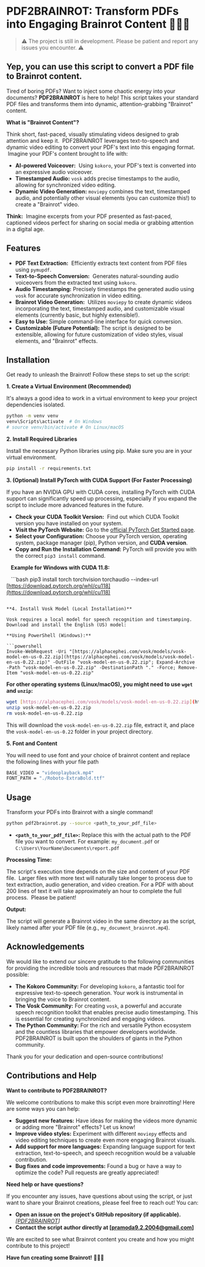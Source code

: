 # PDF2BRAINROT: Transform PDFs into Engaging Brainrot Content 🧠😵‍💫

> ⚠️ The project is still in development. Please be patient and report any issues you encounter. ⚠️

## Yep, you can use this script to convert a PDF file to Brainrot content.

Tired of boring PDFs? Want to inject some chaotic energy into your documents? **PDF2BRAINROT** is here to help! This script takes your standard PDF files and transforms them into dynamic, attention-grabbing "Brainrot" content.

**What is "Brainrot Content"?**

Think short, fast-paced, visually stimulating videos designed to grab attention and keep it.  PDF2BRAINROT leverages text-to-speech and dynamic video editing to convert your PDF's text into this engaging format.  Imagine your PDF's content brought to life with:

* **AI-powered Voiceover:**  Using `kokoro`, your PDF's text is converted into an expressive audio voiceover.
* **Timestamped Audio:** `vosk` adds precise timestamps to the audio, allowing for synchronized video editing.
* **Dynamic Video Generation:** `moviepy` combines the text, timestamped audio, and potentially other visual elements (you can customize this!) to create a "Brainrot" video.

**Think:**  Imagine excerpts from your PDF presented as fast-paced, captioned videos perfect for sharing on social media or grabbing attention in a digital age.

## Features

* **PDF Text Extraction:**  Efficiently extracts text content from PDF files using `pymupdf`.
* **Text-to-Speech Conversion:**  Generates natural-sounding audio voiceovers from the extracted text using `kokoro`.
* **Audio Timestamping:** Precisely timestamps the generated audio using `vosk` for accurate synchronization in video editing.
* **Brainrot Video Generation:**  Utilizes `moviepy` to create dynamic videos incorporating the text, timestamped audio, and customizable visual elements (currently basic, but highly extensible!).
* **Easy to Use:** Simple command-line interface for quick conversion.
* **Customizable (Future Potential):** The script is designed to be extensible, allowing for future customization of video styles, visual elements, and "Brainrot" effects.

## Installation

Get ready to unleash the Brainrot! Follow these steps to set up the script:

**1. Create a Virtual Environment (Recommended)**

It's always a good idea to work in a virtual environment to keep your project dependencies isolated.

```bash
python -m venv venv
venv\Scripts\activate  # On Windows
# source venv/bin/activate # On Linux/macOS
```

**2. Install Required Libraries**

Install the necessary Python libraries using pip. Make sure you are in your virtual environment.

```bash
pip install -r requirements.txt
```

**3. (Optional) Install PyTorch with CUDA Support (For Faster Processing)**

If you have an NVIDIA GPU with CUDA cores, installing PyTorch with CUDA support can significantly speed up processing, especially if you expand the script to include more advanced features in the future.

* **Check your CUDA Toolkit Version:**  Find out which CUDA Toolkit version you have installed on your system.
* **Visit the PyTorch Website:** Go to the [official PyTorch Get Started page](https://pytorch.org/get-started/locally/).
* **Select your Configuration:** Choose your PyTorch version, operating system, package manager (pip), Python version, and **CUDA version**.
* **Copy and Run the Installation Command:** PyTorch will provide you with the correct `pip3 install` command.

   **Example for Windows with CUDA 11.8:**

   ```bash
   pip3 install torch torchvision torchaudio --index-url [https://download.pytorch.org/whl/cu118](https://download.pytorch.org/whl/cu118)
   ```

**4. Install Vosk Model (Local Installation)**

Vosk requires a local model for speech recognition and timestamping. Download and install the English (US) model:

**Using PowerShell (Windows):**

```powershell
Invoke-WebRequest -Uri "[https://alphacephei.com/vosk/models/vosk-model-en-us-0.22.zip](https://alphacephei.com/vosk/models/vosk-model-en-us-0.22.zip)" -OutFile "vosk-model-en-us-0.22.zip"; Expand-Archive -Path "vosk-model-en-us-0.22.zip" -DestinationPath "." -Force; Remove-Item "vosk-model-en-us-0.22.zip"
```

**For other operating systems (Linux/macOS), you might need to use `wget` and `unzip`:**

```bash
wget [https://alphacephei.com/vosk/models/vosk-model-en-us-0.22.zip](https://alphacephei.com/vosk/models/vosk-model-en-us-0.22.zip)
unzip vosk-model-en-us-0.22.zip
rm vosk-model-en-us-0.22.zip
```

This will download the `vosk-model-en-us-0.22.zip` file, extract it, and place the `vosk-model-en-us-0.22` folder in your project directory.

**5. Font and Content**

You will need to use font and your choice of brainrot content and replace the following lines with your file path
```bash
BASE_VIDEO = "videoplayback.mp4"
FONT_PATH = "./Roboto-ExtraBold.ttf"
```

## Usage

Transform your PDFs into Brainrot with a single command!

```bash
python pdf2brainrot.py --source <path_to_your_pdf_file>
```

* **`<path_to_your_pdf_file>`:** Replace this with the actual path to the PDF file you want to convert. For example: `my_document.pdf` or `C:\Users\YourName\Documents\report.pdf`

**Processing Time:**

The script's execution time depends on the size and content of your PDF file.  Larger files with more text will naturally take longer to process due to text extraction, audio generation, and video creation.  For a PDF with about 200 lines of text it will take approximately an hour to complete the full process.  Please be patient!

**Output:**

The script will generate a Brainrot video in the same directory as the script, likely named after your PDF file (e.g., `my_document_brainrot.mp4`).

## Acknowledgements

We would like to extend our sincere gratitude to the following communities for providing the incredible tools and resources that made PDF2BRAINROT possible:

* **The Kokoro Community:** For developing `kokoro`, a fantastic tool for expressive text-to-speech generation. Your work is instrumental in bringing the voice to Brainrot content.
* **The Vosk Community:**  For creating `vosk`, a powerful and accurate speech recognition toolkit that enables precise audio timestamping. This is essential for creating synchronized and engaging videos.
* **The Python Community:**  For the rich and versatile Python ecosystem and the countless libraries that empower developers worldwide. PDF2BRAINROT is built upon the shoulders of giants in the Python community.

Thank you for your dedication and open-source contributions!

## Contributions and Help

**Want to contribute to PDF2BRAINROT?**

We welcome contributions to make this script even more brainrotting!  Here are some ways you can help:

* **Suggest new features:**  Have ideas for making the videos more dynamic or adding more "Brainrot" effects? Let us know!
* **Improve video styles:**  Experiment with different `moviepy` effects and video editing techniques to create even more engaging Brainrot visuals.
* **Add support for more languages:**  Expanding language support for text extraction, text-to-speech, and speech recognition would be a valuable contribution.
* **Bug fixes and code improvements:**  Found a bug or have a way to optimize the code? Pull requests are greatly appreciated!

**Need help or have questions?**

If you encounter any issues, have questions about using the script, or just want to share your Brainrot creations, please feel free to reach out!  You can:

* **Open an issue on the project's GitHub repository (if applicable).**  *\[[PDF2BRAINROT](https://github.com/Pramoda-S-R/PDF2BRAINROT)]*
* **Contact the script author directly at \[pramoda9.2.2004@gmail.com]**

We are excited to see what Brainrot content you create and how you might contribute to this project!

**Have fun creating some Brainrot!** 😵‍💫🎉